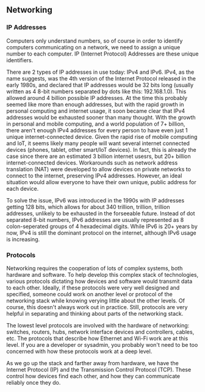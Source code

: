 ## Networking
### IP Addresses
Computers only understand numbers, so of course in order to identify computers communicating on a network, we need to assign a unique number to each computer. IP (Internet Protocol) Addresses are these unique identifiers. 

There are 2 types of IP addresses in use today: IPv4 and IPv6. IPv4, as the name suggests, was the 4th version of the Internet Protocol released in the early 1980s, and declared that IP addresses would be 32 bits long (usually written as 4 8-bit numbers separated by dots like this: 192.168.1.0). This allowed around 4 billion possible IP addresses. At the time this probably seemed like more than enough addresses, but with the rapid growth in personal computing and internet usage, it soon became clear that IPv4 addresses would be exhausted sooner than many thought. With the growth in personal and mobile computing, and a world population of 7+ billion, there aren't enough IPv4 addresses for every person to have even just 1 unique internet-connected device. Given the rapid rise of mobile computing and IoT, it seems likely many people will want several internet connected devices (phones, tablet, other smart/IoT devices). In fact, this is already the case since there are an estimated 3 billion internet usesrs, but 20+ billion internet-connected devices. Workarounds such as network address translation (NAT) were developed to allow devices on private networks to connect to the internet, preserving IPv4 addresses. However, an ideal situation would allow everyone to have their own unique, public address for each device.

To solve the issue, IPv6 was introduced in the 1990s with IP addresses getting 128 bits, which allows for about 340 trillion, trillion, trillion addresses, unlikely to be exhausted in the forseeable future. Instead of dot separated 8-bit numbers, IPv6 addresses are usually represented as 8 colon-seperated groups of 4 hexadecimal digits. While IPv6 is 20+ years by now, IPv4 is still the dominant protocol on the internet, although IPv6 usage is increasing.

### Protocols
Networking requires the cooperation of lots of complex systems, both hardware and software. To help develop this complex stack of technologies, various protocols dictating how devices and software would transmit data to each other. Ideally, if these protocols were very well designed and specified, someone could work on another level or protocol of the networking stack while knowing verying little about the other levels. Of course, this doesn't always work out in practice. Still, protocols are very helpful in separating and thinking about parts of the networking stack.

The lowest level protocols are involved with the hardware of networking: switches, routers, hubs, network interface devices and controllers, cables, etc. The protocols that describe how Ethernet and Wi-Fi work are at this level. If you are a developer or sysadmin, you probably won't need to be too concerned with how these protocols work at a deep level. 

As we go up the stack and farther away from hardware, we have the Internet Protocol (IP) and the Transmission Control Protocol (TCP). These control how devices find each other, and how they can communicate reliably once they do.